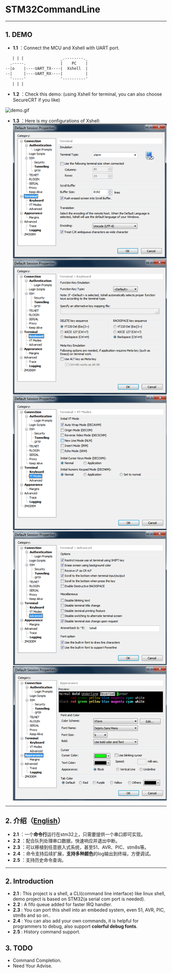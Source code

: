 # STM32CommandLine

___

## 1. DEMO
- **1.1** ：Connect the MCU and Xshell with UART port.
```
   | | |                _.--------._
  .-----.               |    PC    |
--|o    |----UART_TX----|  Xshell  |
--|     |----UART_RX----|          |
  '-----'               '----------'
   | | |
```
- **1.2** ：Check this demo: (using Xshell for terminal, you can also choose SecureCRT if you like)
<img src="./Doc/demo.gif" width = "851" height = "576" alt="demo.gif" align=center />

- **1.3** ：Here is my configurations of Xshell:
![Xshell_Appearance](Doc/Xshell_Terminal.png)
![Xshell_Keyboard](Doc/Xshell_Keyboard.png)
![Xshell_VT_Modes](Doc/Xshell_VT_Modes.png)
![Xshell_Advanced](Doc/Xshell_Advanced.png)
![Xshell_Appearance](Doc/Xshell_Appearance.png)

___

## 2. 介绍（[English](#2-introduction)）
- **2.1** ：一个**命令行**运行在stm32上，只需要提供一个串口即可实现。
- **2.2** ：配合队列处理串口数据，快速响应并退出中断。
- **2.3** ：可以移植到任意嵌入式系统，甚至51、AVR、PIC、stm8s等。
- **2.4** ：命令支持后续扩展，**支持多种颜色**的log输出到终端，方便调试。
- **2.5** ：支持历史命令查询。

___

## 2. Introduction

- **2.1** : This project is a shell, a CLI(command line interface) like linux shell, demo project is based on STM32(a serial com port is needed).
- **2.2** : A fifo queue added for faster IRQ handler.
- **2.3** : You can port this shell into an embeded system, even 51, AVR, PIC, stm8s and so on..
- **2.4** : You can also add your own commands, it is helpful for programmers to debug, also support **colorful debug fonts**.
- **2.5** : History command support.

## 3. TODO
- Command Completion.
- Need Your Advise.
